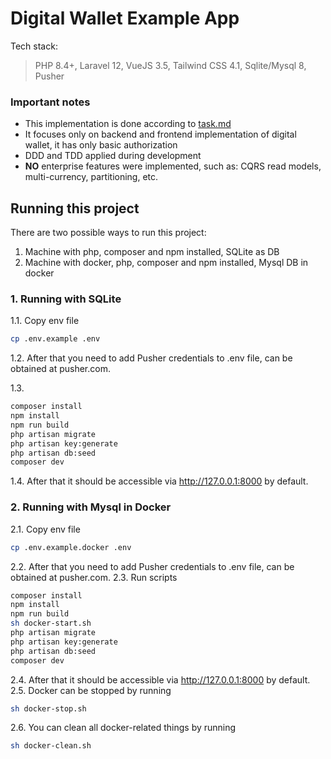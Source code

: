 # Digital Wallet Example App
Tech stack:
> PHP 8.4+, Laravel 12, VueJS 3.5, Tailwind CSS 4.1, Sqlite/Mysql 8, Pusher


### Important notes
- This implementation is done according to [task.md](task.md)
- It focuses only on backend and frontend implementation of digital wallet, it has only basic authorization
- DDD and TDD applied during development
- **NO** enterprise features were implemented, such as: CQRS read models, multi-currency, partitioning, etc.

## Running this project
There are two possible ways to run this project:
1. Machine with php, composer and npm installed, SQLite as DB
2. Machine with docker, php, composer and npm installed, Mysql DB in docker

### 1. Running with SQLite
1.1. Copy env file
```bash
cp .env.example .env
```
1.2. After that you need to add Pusher credentials to .env file, can be obtained at pusher.com.

1.3. 
```bash
composer install
npm install
npm run build
php artisan migrate
php artisan key:generate
php artisan db:seed
composer dev
```

1.4. After that it should be accessible via http://127.0.0.1:8000 by default.

### 2. Running with Mysql in Docker
2.1. Copy env file
```bash
cp .env.example.docker .env
```
2.2. After that you need to add Pusher credentials to .env file, can be obtained at pusher.com.
2.3. Run scripts
```bash
composer install
npm install
npm run build
sh docker-start.sh
php artisan migrate
php artisan key:generate
php artisan db:seed
composer dev
```
2.4. After that it should be accessible via http://127.0.0.1:8000 by default.
2.5. Docker can be stopped by running
```bash
sh docker-stop.sh
```
2.6. You can clean all docker-related things by running
```bash
sh docker-clean.sh
```

